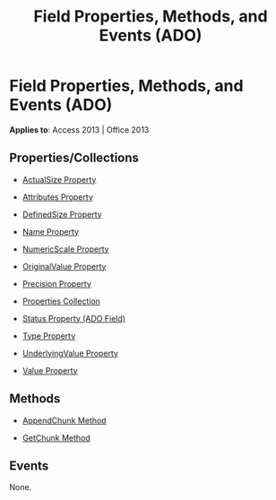 ﻿---
title: Field Properties, Methods, and Events (ADO)
TOCTitle: Properties, Methods, and Events
ms:assetid: 41169853-7c6b-500e-df6b-cf7083a930a9
ms:mtpsurl: https://msdn.microsoft.com/library/JJ249186(v=office.15)
ms:contentKeyID: 48544444
ms.date: 09/18/2015
mtps_version: v=office.15
---

# Field Properties, Methods, and Events (ADO)


**Applies to**: Access 2013 | Office 2013

## Properties/Collections

- [ActualSize Property](actualsize-property-ado.md)

- [Attributes Property](attributes-property-ado.md)

- [DefinedSize Property](definedsize-property-ado.md)

- [Name Property](name-property-ado.md)

- [NumericScale Property](numericscale-property-ado.md)

- [OriginalValue Property](originalvalue-property-ado.md)

- [Precision Property](precision-property-ado.md)

- [Properties Collection](properties-collection-ado.md)

- [Status Property (ADO Field)](status-property-ado-field.md)

- [Type Property](type-property-ado.md)

- [UnderlyingValue Property](underlyingvalue-property-ado.md)

- [Value Property](value-property-ado.md)

## Methods

- [AppendChunk Method](appendchunk-method-ado.md)

- [GetChunk Method](getchunk-method-ado.md)

## Events

None.

